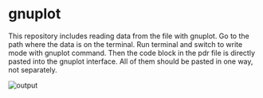 # gnuplot

This repository includes reading data from the file with gnuplot. Go to the path where the data is on the terminal. 
Run terminal and switch to write mode with gnuplot command. Then the code block in the pdr file is directly pasted into the gnuplot interface. 
All of them should be pasted in one way, not separately.


![output](https://user-images.githubusercontent.com/6264787/217775487-05db653b-e7e0-4af5-88d8-909e044b5891.png)
